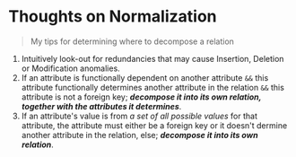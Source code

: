 # Thoughts on Normalization
> My tips for determining where to decompose a relation
1. Intuitively look-out for redundancies that may cause Insertion, Deletion or Modification anomalies.
2. If an attribute is functionally dependent on another attribute `&&` this attribute functionally determines another attribute in the relation `&&` this attribute is not a foreign key; ***decompose it into its own relation, together with the attributes it determines***.
3. If an attribute's value is from *a set of all possible values* for that attribute, the attribute must either be a foreign key or it doesn't dermine another attribute in the relation, else; ***decompose it into its own relation***.
